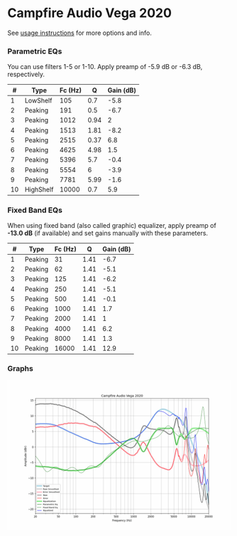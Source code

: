 # Campfire Audio Vega 2020
See [usage instructions](https://github.com/jaakkopasanen/AutoEq#usage) for more options and info.

### Parametric EQs
You can use filters 1-5 or 1-10. Apply preamp of -5.9 dB or -6.3 dB, respectively.

|   # | Type      |   Fc (Hz) |    Q |   Gain (dB) |
|-----|-----------|-----------|------|-------------|
|   1 | LowShelf  |       105 | 0.7  |        -5.8 |
|   2 | Peaking   |       191 | 0.5  |        -6.7 |
|   3 | Peaking   |      1012 | 0.94 |         2   |
|   4 | Peaking   |      1513 | 1.81 |        -8.2 |
|   5 | Peaking   |      2515 | 0.37 |         6.8 |
|   6 | Peaking   |      4625 | 4.98 |         1.5 |
|   7 | Peaking   |      5396 | 5.7  |        -0.4 |
|   8 | Peaking   |      5554 | 6    |        -3.9 |
|   9 | Peaking   |      7781 | 5.99 |        -1.6 |
|  10 | HighShelf |     10000 | 0.7  |         5.9 |

### Fixed Band EQs
When using fixed band (also called graphic) equalizer, apply preamp of **-13.0 dB** (if available) and set gains manually with these parameters.

|   # | Type    |   Fc (Hz) |    Q |   Gain (dB) |
|-----|---------|-----------|------|-------------|
|   1 | Peaking |        31 | 1.41 |        -6.7 |
|   2 | Peaking |        62 | 1.41 |        -5.1 |
|   3 | Peaking |       125 | 1.41 |        -6.2 |
|   4 | Peaking |       250 | 1.41 |        -5.1 |
|   5 | Peaking |       500 | 1.41 |        -0.1 |
|   6 | Peaking |      1000 | 1.41 |         1.7 |
|   7 | Peaking |      2000 | 1.41 |         1   |
|   8 | Peaking |      4000 | 1.41 |         6.2 |
|   9 | Peaking |      8000 | 1.41 |         1.3 |
|  10 | Peaking |     16000 | 1.41 |        12.9 |

### Graphs
![](./Campfire%20Audio%20Vega%202020.png)
